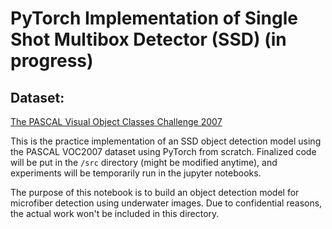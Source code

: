 # PyTorch Implementation of Single Shot Multibox Detector (SSD) (in progress)

## Dataset:
[The PASCAL Visual Object Classes Challenge 2007](http://host.robots.ox.ac.uk/pascal/VOC/voc2007/)


This is the practice implementation of an SSD object detection model using the PASCAL VOC2007 dataset using PyTorch from scratch. Finalized code will be put in the `/src` directory (might be modified anytime), and experiments will be temporarily run in the jupyter notebooks.  

The purpose of this notebook is to build an object detection model for microfiber detection using underwater images. Due to confidential reasons, the actual work won't be included in this directory.
